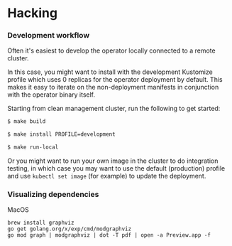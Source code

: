 # Hacking

### Development workflow

Often it's easiest to develop the operator locally connected to a remote
cluster.

In this case, you might want to install with the development Kustomize
profile which uses 0 replicas for the operator deployment by default. This
makes it easy to iterate on the non-deployment manifests in conjunction
with the operator binary itself.

Starting from clean management cluster, run the following to get started: 

```bash
$ make build

$ make install PROFILE=development

$ make run-local
```

Or you might want to run your own image in the cluster to do integration
testing, in which case you may want to use the default (production) profile
and use `kubectl set image` (for example) to update the deployment.

### Visualizing dependencies

MacOS
```
brew install graphviz
go get golang.org/x/exp/cmd/modgraphviz
go mod graph | modgraphviz | dot -T pdf | open -a Preview.app -f
```
